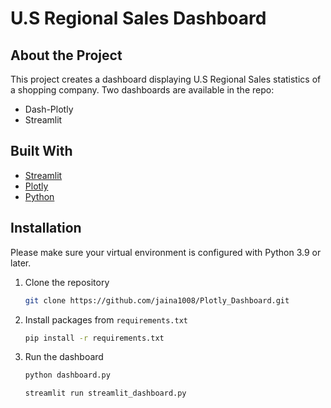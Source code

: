 # U.S Regional Sales Dashboard

## About the Project
This project creates a dashboard displaying U.S Regional Sales statistics of a shopping company.
Two dashboards are available in the repo:
* Dash-Plotly
* Streamlit

## Built With
- [Streamlit](https://streamlit.io/)
- [Plotly](https://plotly.com/)
- [Python](https://www.python.org/)

## Installation
Please make sure your virtual environment is configured with Python 3.9 or later.

1. Clone the repository
    ```sh
    git clone https://github.com/jaina1008/Plotly_Dashboard.git
    ```
2. Install packages from `requirements.txt`
    ```sh
    pip install -r requirements.txt
    ```
3. Run the dashboard
    ```sh
    python dashboard.py
    ```
    ```sh
    streamlit run streamlit_dashboard.py
    ```
